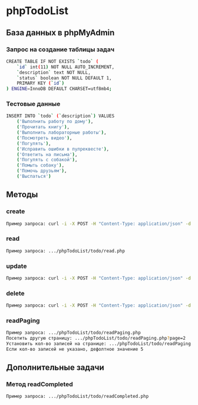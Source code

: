 # phpTodoList

## База данных в phpMyAdmin

### Запрос на создание таблицы задач
```sh
CREATE TABLE IF NOT EXISTS `todo` (
    `id` int(11) NOT NULL AUTO_INCREMENT,
    `description` text NOT NULL,
    `status` boolean NOT NULL DEFAULT 1,
    PRIMARY KEY (`id`)
) ENGINE=InnoDB DEFAULT CHARSET=utf8mb4;
```

### Тестовые данные
```sh
INSERT INTO `todo` (`description`) VALUES
    ('Выполнить работу по дому'),
    ('Прочитать книгу'),
    ('Выполнить лабораторные работы'),
    ('Посмотреть видео'),
    ('Погулять'),
    ('Исправить ошибки в пулреквесте'),
    ('Ответить на письма'),
    ('Погулять с собакой'),
    ('Помыть собаку'),
    ('Помочь друзьям'),
    ('Выспаться')
```


## Методы

### create
```sh
Пример запроса: curl -i -X POST -H "Content-Type: application/json" -d "{\"description\":\"newTask\"}" http://localhost/phpTodoList/task/create.php
```

### read
```sh
Пример запроса: .../phpTodoList/todo/read.php
```

### update
```sh
Пример запроса: curl -i -X POST -H "Content-Type: application/json" -d "{\"id\":\"1\", \"status\":\"0\"}" http://localhost/phpTodoList/task/update.php
```

### delete
```sh
Пример запроса: curl -i -X POST -H "Content-Type: application/json" -d "{\"id\":\"1\"}" http://localhost/phpTodoList/task/delete.php
```

### readPaging
```sh
Пример запроса: .../phpTodoList/todo/readPaging.php
Посетить другую страницу: .../phpTodoList/todo/readPaging.php?page=2
Установить кол-во записей на странице: .../phpTodoList/todo/readPaging.php?records=2
Если кол-во записей не указано, дефолтное значение 5
```

## Дополнительные задачи

### Метод readCompleted
```sh
Пример запроса: .../phpTodoList/todo/readCompleted.php
```
